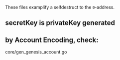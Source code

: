 These files examplify a selfdestruct to the `0`-address. 

## secretKey is privateKey generated 
## by Account Encoding, check:
core/gen_genesis_account.go
